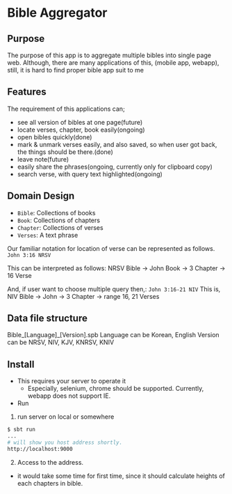 # Bible Aggregator

## Purpose

The purpose of this app is to aggregate multiple bibles into single page web.
Although, there are many applications of this, (mobile app, webapp), still, it is hard to find proper bible app suit to me

## Features

The requirement of this applications can;
- see all version of bibles at one page(future)
- locate verses, chapter, book easily(ongoing)
- open bibles quickly(done)
- mark & unmark verses easily, and also saved, so when user got back, the things should be there.(done)
- leave note(future)
- easily share the phrases(ongoing, currently only for clipboard copy)
- search verse, with query text highlighted(ongoing)

## Domain Design

- `Bible`: Collections of books
- `Book`: Collections of chapters
- `Chapter`: Collections of verses
- `Verses`: A text phrase

Our familiar notation for location of verse can be represented as follows.
`John 3:16 NRSV`

This can be interpreted as follows:
NRSV Bible -> John Book -> 3 Chapter -> 16 Verse

And, if user want to choose multiple query then,:
`John 3:16-21 NIV`
This is,
NIV Bible -> John -> 3 Chapter -> range 16, 21 Verses

## Data file structure

Bible_[Language]_[Version].spb
Language can be Korean, English
Version can be NRSV, NIV, KJV, KNRSV, KNIV

## Install

- This requires your server to operate it
  * Especially, selenium, chrome should be supported. Currently, webapp does not support IE.
- Run
1. run server on local or somewhere

```bash
$ sbt run
...
# will show you host address shortly.
http://localhost:9000
```

2. Access to the address.
- it would take some time for first time, since it should calculate heights of each chapters in bible.
